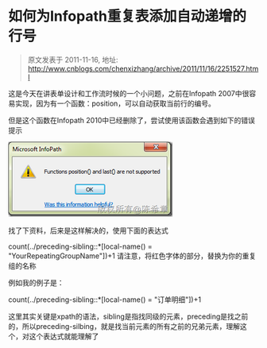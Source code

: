 # 如何为Infopath重复表添加自动递增的行号 
> 原文发表于 2011-11-16, 地址: http://www.cnblogs.com/chenxizhang/archive/2011/11/16/2251527.html 


这是今天在讲表单设计和工作流时候的一个小问题，之前在Infopath 2007中很容易实现，因为有一个函数：position，可以自动获取当前行的编号。

 但是这个函数在Infopath 2010中已经删除了，尝试使用该函数会遇到如下的错误提示

 [![image](./images/2251527-201111161722191995.png "image")](http://images.cnblogs.com/cnblogs_com/chenxizhang/201111/201111161722171.png)

 找了下资料，后来是这样解决的，使用下面的表达式

 count(../preceding-sibling::*[local-name() = "YourRepeatingGroupName"])+1 请注意，将红色字体的部分，替换为你的重复组的名称

 例如我的例子是：

 count(../preceding-sibling::*[local-name() = "订单明细"])+1  


 这里其实关键是xpath的语法，sibling是指找同级的元素，preceding是找之前的，所以preceding-silbing，就是找当前元素的所有之前的兄弟元素，理解这个，对这个表达式就能理解了




